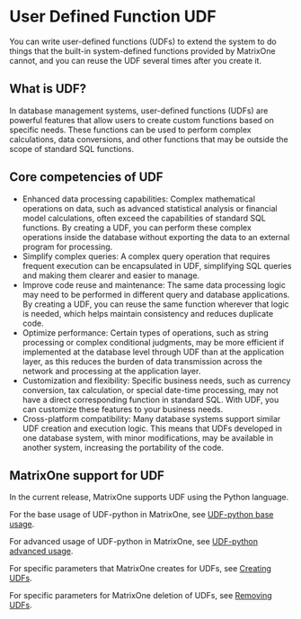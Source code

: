 # User Defined Function UDF

You can write user-defined functions (UDFs) to extend the system to do things that the built-in system-defined functions provided by MatrixOne cannot, and you can reuse the UDF several times after you create it.

## What is UDF?

In database management systems, user-defined functions (UDFs) are powerful features that allow users to create custom functions based on specific needs. These functions can be used to perform complex calculations, data conversions, and other functions that may be outside the scope of standard SQL functions.

## Core competencies of UDF

- Enhanced data processing capabilities: Complex mathematical operations on data, such as advanced statistical analysis or financial model calculations, often exceed the capabilities of standard SQL functions. By creating a UDF, you can perform these complex operations inside the database without exporting the data to an external program for processing.
- Simplify complex queries: A complex query operation that requires frequent execution can be encapsulated in UDF, simplifying SQL queries and making them clearer and easier to manage.
- Improve code reuse and maintenance: The same data processing logic may need to be performed in different query and database applications. By creating a UDF, you can reuse the same function wherever that logic is needed, which helps maintain consistency and reduces duplicate code.
- Optimize performance: Certain types of operations, such as string processing or complex conditional judgments, may be more efficient if implemented at the database level through UDF than at the application layer, as this reduces the burden of data transmission across the network and processing at the application layer.
- Customization and flexibility: Specific business needs, such as currency conversion, tax calculation, or special date-time processing, may not have a direct corresponding function in standard SQL. With UDF, you can customize these features to your business needs.
- Cross-platform compatibility: Many database systems support similar UDF creation and execution logic. This means that UDFs developed in one database system, with minor modifications, may be available in another system, increasing the portability of the code.

## MatrixOne support for UDF

In the current release, MatrixOne supports UDF using the Python language.

For the base usage of UDF-python in MatrixOne, see [UDF-python base usage](../../Develop/udf/udf-python.md).

For advanced usage of UDF-python in MatrixOne, see [UDF-python advanced usage](../../Develop/udf/udf-python-advanced.md).

For specific parameters that MatrixOne creates for UDFs, see [Creating UDFs](../../Reference/SQL-Reference/Data-Definition-Language/create-function-python.md).

For specific parameters for MatrixOne deletion of UDFs, see [Removing UDFs](../../Reference/SQL-Reference/Data-Definition-Language/drop-function.md).
